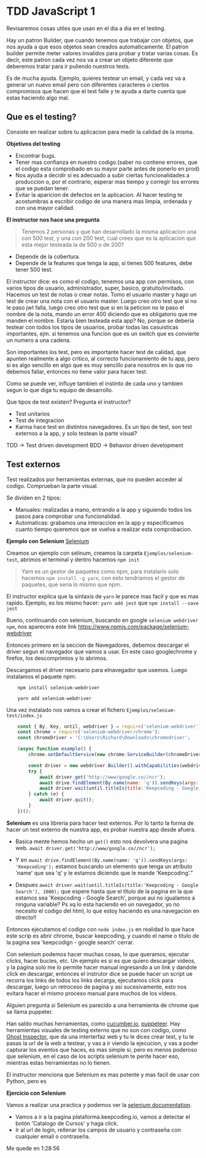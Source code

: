 # TDD JavaScript 1

Revisaremos cosas utiles que usan en el dia a dia en el testing.

Hay un patron Builder, que cuando tenemos que trabajar con objetos, que nos ayuda a que esos objetos sean creados automaticamente. El patron builder permite meter valores invalidos para probar y tratar varias cosas.
Es decir, este patron cada vez nos va a crear un objeto diferente que deberemos tratar para ir puliendo nuestros tests.

Es de mucha ayuda. Ejemplo, quieres testear un email, y cada vez va a generar un nuevo email pero con diferentes caracteres o ciertos compromisos que hacen que el test falle y te ayuda a darte cuenta que estas haciendo algo mal.

## Que es el testing?

Consiste en realizar sobre tu aplicacion para medir la calidad de la misma.

**Objetivos del testing**
- Encontrar bugs.
- Tener mas confianza en nuestro codigo.(saber no contiene errores, que el codigo esta comprobado en su mayor parte antes de ponerlo en prod)
- Nos ayuda a decidir si es adecuado a subir ciertas funcionalidades a produccion o, por el contrario, esperar mas tiempo y corregir los errores que se puedan tener.
- Evitar la aparicion de defectos en la aplicacion. Al hacer testing te acostumbras a escribir codigo de una manera mas limpia, ordenada y con una mayor calidad.

**El instructor nos hace una pregunta**
> Tenemos 2 personas y que han desarrollado la misma aplicacion una con 500 test, y una con 200 test, cual crees que es la aplicacion que esta mejor testeada la de 500 o de 200?

- Depende de la cobertura.
- Depende de la features que tenga la app, si tienes 500 features, debe tener 500 test.

El instructor dice: es como el codigo, tenemos una app con permisos, con varios tipos de usuario, administrador, super, basico, gratuito/invitado. Hacemos un test de notas o crear notas. Tomo el usuario master y hago un test de crear una nota con el usuario master. Luego creo otro test que si no le paso jwt falla, luego creo otro test que si en la peticion no le paso el nombre de la nota, mando un error 400 diciendo que es obligatorio que me manden el nombre.
Estaria bien testeada esta app? No, porque se deberia testear con todos los tipos de usuarios, probar todas las casuisticas importantes, ejm. si tenemos una funcion que es un switch que es convierte un numero a una cadena.

Son importantes los test, pero es importante hacer test de calidad, que apunten realmente a algo critico, al correcto funcionamiento de tu app, pero si es algo sencillo en algo que es muy sencillo para nosotros en lo que no debemos fallar, entonces no tiene valor para hacer test.
 
Como se puede ver, influye tambien el instinto de cada uno y tambien segun lo que diga tu equipo de desarrollo.

Que tipos de test existen? Pregunta el instructor?
- Test unitarios
- Test de integracion
- Karma hace test en distintos navegadores. Es un tipo de test, son test externos a la app, y solo testean la parte visual?

TDD -> Test driven development
BDD -> Behavior driven development

## Test externos

Test realizados por herramientas externas, que no pueden acceder al codigo. Comprueban la parte visual.

Se dividen en 2 tipos:

- Manuales: realizadas a mano, entrando a la app y siguiendo todos los pasos para comprobar una funcionalidad.
- Automaticas: grabamos una interaccion en la app y especificamos cuanto tiempo queremos que se vuelva a realizar esta comprobacion.

**Ejemplo con Selenium**
[Selenium](https://www.selenium.dev/)

Creamos un ejemplo con selinum, creamos la carpeta `Ejemplos/selenium-test`, abrimos el terminal y dentro hacemos `npm init`

> Yarn es un gestor de paquetes como npm, para instalarlo solo hacemos `npm install -g yarn`, con esto tendriamos el gestor de paquetes, que seria lo mismo que npm.

El instructor explica que la sintaxis de `yarn` le parece mas facil y que es mas rapido. Ejemplo, es los mismo hacer:
`yarn add jest` que `npm install --save jest`

Bueno, continuando con selenium, buscando en google `selenium webdriver npm`, nos aparecera este link https://www.npmjs.com/package/selenium-webdriver

Entonces primero en la seccion de Navegadores, debemos descargar el driver segun el navegador que vamos a usar. En este caso googlechrome y firefox, los descomprimios y lo abrimos.

Descargamos el driver necesario para elnavegador que usemos.
Luego instalamos el paquete npm:
```npm
	npm install selenium-webdriver
```

```yarn
	yarn add selenium-webdriver
```

Una vez instalado nos vamos a crear el fichero `Ejemplos/selenium-test/index.js`     

```js
	const { By, Key, until, webdriver } = require('selenium-webdriver');
	const chrome = require('selenium-webdriver/chrome');
	const chromeDriver = 'C:\Users\Richard\Downloads\chromedriver';

	(async function example() {
		chrome.setDefaultService(new chrome.ServiceBuilder(chromeDriver).build())

		const driver = new webdriver.Builder().withCapabilities(webdriver.Capabilities.chrome()).build();
		try {
			await driver.get('http://www/google.co//ncr');
			await drive.findElement(By.name(name: 'q')).sendKeys(args: 'Keepcoding');
			await driver.wait(until.titleIs(title:'Keepcoding - Google Search'), 1000);
		} catch (e) {
			await driver.quit();
		}
	})();
```

**Selenium** es una libreria para hacer test externos. Por lo tanto la forma de hacer un test externo de nuestra app, es probar nuestra app desde afuera. 

- Basica mente hemos hecho un `get()` esto nos devolvera una pagina web.
	`await driver.get('http://www/google.co//ncr');`

- Y en `await drive.findElement(By.name(name: 'q')).sendKeys(args: 'Keepcoding');`  estamos buscando un elemento que tenga un atributo 'name' que sea 'q' y le estamos diciendo que le mande 'Keepcoding'."

- Despues `await driver.wait(until.titleIs(title:'Keepcoding - Google Search'), 1000);` que espere hasta que el titulo de la pagina en la que estamos sea 'Keepcoding - Google Search', porque aui no igualamos a ninguna variable? Ps xq lo esta haciendo en un navegador, yo no necesito el codigo del html, lo que estoy haciendo es una navegacion en directo!!

Entonces ejecutamos el codigo con `node index.js`  en realidad lo que hace este scrip es abrir chrome, buscar keepcoding, y cuando el name o titulo de la pagina sea 'keepcodign - google search' cerrar.

Con selenium podemos hacer muchas cosas, lo que queramos, ejecutar clicks, hacer bucles, etc. Un ejemplo es si es que quiero descargar videos, y la pagina solo me lo permite hacer manual ingresando a un link y dandole click en descargar, entonces el instrutor dice se puede hacer un script ue recorra los links de todos los links decarga, ejecutamos click para descargar, luego un retroceso de pagina y asi sucesivamente, esto nos evitara hacer el mismo proceso manual para muchos de los videos.

Alguien pregunta si Selenium es parecido a una herramienta de chrome que se llama puppeter.

Han saldo muchas herramientas, como [cucumber.io](https://cucumber.io/), [puppeteer](https://github.com/puppeteer/puppeteer). 
Hay herramientas visuales de testing externo que no son con codigo, como [Ghost Inspector](https://ghostinspector.com/), que da una interterfaz web y tu le dices crear test, y tu le pasas la url de la web a testear, y vas a ir viendo la ejecucion, y vas a poder capturar los eventos que haces, es mas simple si, pero es menos poderoso que selenium, en el caso de los scripts selenium te perite hacer eso, mientras estas herramientas no lo tienen.

El instructor menciona que Selenium es mas potente y mas facil de usar con Python, pero es 

**Ejercicio con Selenium**

Vamos a realizar una practica y podemos ver la [selenium documentation](https://www.selenium.dev/selenium/docs/api/javascript/module/selenium-webdriver/).

- Vamos a ir a la pagina plataforma.keepcoding.io, vamos a detectar el botón 'Catalogo de Cursos' y haga click.
- Ir al url de login, rellenar los campos de usuario y contraseña con cualquier email o contraseña.

Me quede en 1:28:56 